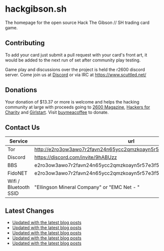 # hackgibson.sh
The homepage for the open source Hack The Gibson // SH trading card game.


## Contributing

To add your card just submit a pull request with your card's front art, it would be added to the next run of set after community play testing.

Game play and discussions over the project is held the r2600 discord server. Come join us at [Discord](https://discord.com/invite/9hABUzz) or via IRC at https://www.scuttled.net/


## Donations

Your donation of $13.37 or more is welcome and helps the hacking community at large with proceeds going to [2600 Magazine](https://2600.com/), [Hackers for Charity](https://hackersforcharity.org) and [Girlstart](https://girlstart.org).  Visit [buymeacoffee](https://www.buymeacoffee.com/hackgibson.sh) to donate.


## Contact Us

Service | url
-|-
Tor | http://e2ro3ow3awo7r2favn24n65ycc2qmzkoayn5r57e3f56nvjwdcgg32ad.onion
Discord | https://discord.com/invite/9hABUzz
BBS | e2ro3ow3awo7r2favn24n65ycc2qmzkoayn5r57e3f56nvjwdcgg32ad.onion:23
FidoNET | e2ro3ow3awo7r2favn24n65ycc2qmzkoayn5r57e3f56nvjwdcgg32ad.onion:24554
Wifi / Bluetooth SSID | "Ellingson Mineral Company" or "EMC Net - <fidonet address>"

## Latest Changes
<!-- BLOG-POST-LIST:START -->
- [Updated with the latest blog posts](https://github.com/DFW2600/hackgibson.sh/commit/7be7fa8360a9a76f71e03066bb1f2f111edc0f53)
- [Updated with the latest blog posts](https://github.com/DFW2600/hackgibson.sh/commit/12d8880b9c61b1d180a910dddedbadd7c99bf642)
- [Updated with the latest blog posts](https://github.com/DFW2600/hackgibson.sh/commit/16b194e3c977ef8a2adf58216c3968cd3df09d68)
- [Updated with the latest blog posts](https://github.com/DFW2600/hackgibson.sh/commit/d6cd6ec80a8f60e60ad05ea8bad3e01b811ff4e5)
- [Updated with the latest blog posts](https://github.com/DFW2600/hackgibson.sh/commit/3f8d89e163b1096b4bba172f0464a3e0f41ef1cb)
<!-- BLOG-POST-LIST:END -->
